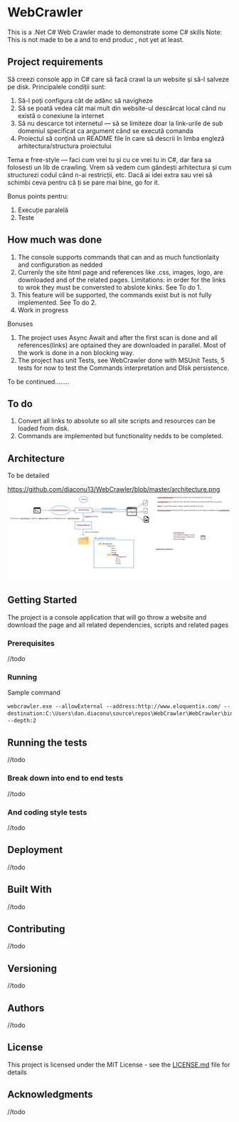 # WebCrawler

This is a .Net C# Web Crawler made to demonstrate some C# skills
Note: This is not made to be a and to end produc , not yet at least.

## Project requirements

Să creezi console app in C# care să facă crawl la un
website și să-l salveze pe disk. Principalele condiții sunt:

1. Să-l poți configura cât de adânc să navigheze
2. Să se poată vedea cât mai mult din website-ul descărcat local când
   nu există o conexiune la internet
3. Să nu descarce tot internetul — să se limiteze doar la link-urile
   de sub domeniul specificat ca argument când se execută comanda
4. Proiectul să conțină un README file în care să descrii în limba
   engleză arhitectura/structura proiectului

Tema e free-style — faci cum vrei tu și cu ce vrei tu in C#, dar fara sa folosesti un lib de crawling. Vrem să vedem cum gândești arhitectura și cum structurezi
codul când n-ai restricții, etc. Dacă ai idei extra sau vrei să schimbi
ceva pentru că ți se pare mai bine, go for it.

Bonus points pentru:

1. Execuție paralelă
2. Teste

## How much was done

1. The console supports commands that can and as much functionlaity and configuration as nedded
2. Currenly the site html page and references like .css, images, logo, are downloaded and of the related pages.
   Limitations: in order for the links to wrok they must be conversted to abslote kinks. See To do 1.
3. This feature will be supported, the commands exist but is not fully implemented. See To do 2.
4. Work in progress

Bonuses

1. The project uses Async Await and after the first scan is done and all references(links) are optained they are downloaded in parallel. Most of the work is done in a non blocking way.
2. The project has unit Tests, see WebCrawler done with MSUnit Tests, 5 tests for now to test the Commands interpretation and DIsk persistence.

To be continued........

## To do

1. Convert all links to absolute so all site scripts and resources can be loaded from disk.
2. Commands are implemented but functionality nedds to be completed.

## Architecture

To be detailed

https://github.com/diaconu13/WebCrawler/blob/master/architecture.png
![Screenshot](architecture.png)

## Getting Started

The project is a console application that will go throw a website and download the page and all related dependencies, scripts and related pages

### Prerequisites

//todo

### Running

Sample command

```
webcrawler.exe --allowExternal --address:http://www.eloquentix.com/ --destination:C:\Users\dan.diaconu\source\repos\WebCrawler\WebCrawler\bin\Debug --depth:2
```

## Running the tests

//todo

### Break down into end to end tests

//todo

### And coding style tests

//todo

## Deployment

//todo

## Built With

//todo

## Contributing

//todo

## Versioning

//todo

## Authors

//todo

## License

This project is licensed under the MIT License - see the [LICENSE.md](LICENSE.md) file for details

## Acknowledgments

//todo
